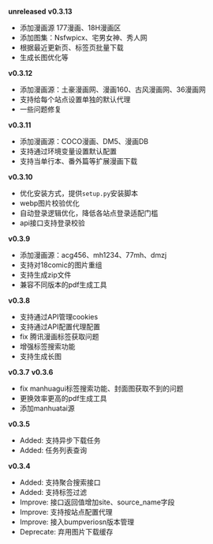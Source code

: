 **unreleased**
**v0.3.13**
- 添加漫画源 177漫画、18H漫画区
- 添加图集：Nsfwpicx、宅男女神、秀人网
- 根据最近更新页、标签页批量下载
- 生成长图优化等

**v0.3.12**
- 添加漫画源：土豪漫画网、漫画160、古风漫画网、36漫画网
- 支持给每个站点设置单独的默认代理
- 一些问题修复

**v0.3.11**
- 添加漫画源：COCO漫画、DM5、漫画DB
- 支持通过环境变量设置默认配置
- 支持当单行本、番外篇等扩展漫画下载

**v0.3.10**
- 优化安装方式，提供`setup.py`安装脚本
- webp图片校验优化
- 自动登录逻辑优化，降低各站点登录适配门槛
- api接口支持登录校验

**v0.3.9**
- 添加漫画源：acg456、mh1234、77mh、dmzj
- 支持对18comic的图片重组
- 支持生成zip文件
- 兼容不同版本的pdf生成工具

**v0.3.8**
- 支持通过API管理cookies
- 支持通过API配置代理配置
- fix 腾讯漫画标签获取问题
- 增强标签搜索功能
- 支持生成长图

**v0.3.7**
**v0.3.6**
- fix manhuagui标签搜索功能、封面图获取不到的问题
- 更换效率更高的pdf生成工具
- 添加manhuatai源

**v0.3.5**
- Added: 支持异步下载任务
- Added: 任务列表查询

**v0.3.4**
- Added: 支持聚合搜索接口
- Added: 支持标签过滤
- Improve: 接口返回值增加site、source_name字段
- Improve: 支持按站点配置代理
- Improve: 接入bumpveriosn版本管理
- Deprecate: 弃用图片下载缓存
